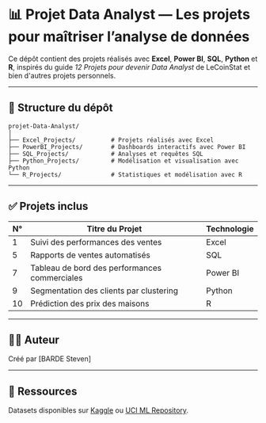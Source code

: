 # 📊 Projet Data Analyst — Les projets pour maîtriser l’analyse de données

Ce dépôt contient des projets réalisés avec **Excel**, **Power BI**, **SQL**, **Python** et **R**, inspirés du guide *12 Projets pour devenir Data Analyst* de LeCoinStat et bien d'autres projets personnels.

---

## 📁 Structure du dépôt

```
projet-Data-Analyst/
│
├── Excel_Projects/          # Projets réalisés avec Excel
├── PowerBI_Projects/        # Dashboards interactifs avec Power BI
├── SQL_Projects/            # Analyses et requêtes SQL
├── Python_Projects/         # Modélisation et visualisation avec Python
└── R_Projects/              # Statistiques et modélisation avec R
```

---

## ✅ Projets inclus

| N° | Titre du Projet                                             | Technologie  |
|----|-------------------------------------------------------------|--------------|
| 1  | Suivi des performances des ventes                           | Excel        |
| 5  | Rapports de ventes automatisés                              | SQL          |
| 7  | Tableau de bord des performances commerciales               | Power BI     |
| 9  | Segmentation des clients par clustering                     | Python       |
| 10 | Prédiction des prix des maisons                             | R            |

---

## 👩‍💻 Auteur
Créé par [BARDE Steven]

---

## 📌 Ressources
Datasets disponibles sur [Kaggle](https://www.kaggle.com/) ou [UCI ML Repository](https://archive.ics.uci.edu/).
